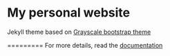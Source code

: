 
My personal website 
=========================

Jekyll theme based on [Grayscale bootstrap theme ](http://ironsummitmedia.github.io/startbootstrap-grayscale/)



=========
For more details, read the [documentation](http://jekyllrb.com/)
